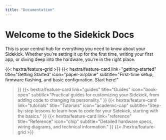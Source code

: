 ```yaml
---
title: "Documentation"
---
```


# Welcome to the Sidekick Docs

This is your central hub for everything you need to know about your Sidekick. Whether you're setting it up for the first time, writing your first app, or diving deep into the hardware, you're in the right place.

{{< hextra/feature-grid >}}
  {{< hextra/feature-card
    link="getting-started"
    title="Getting Started"
    icon="paper-airplane"
    subtitle="First-time setup, firmware flashing, and basic configuration. Start here!"
  >}}
  {{< hextra/feature-card
    link="guides"
    title="Guides"
    icon="book-open"
    subtitle="Practical guides for customizing your Sidekick, from adding code to changing its personality."
  >}}
  {{< hextra/feature-card
    link="tutorials"
    title="Tutorials"
    icon="academic-cap"
    subtitle="Step-by-step lessons to learn how to code for your Sidekick, starting with the basics."
  >}}
  {{< hextra/feature-card
    link="reference"
    title="Reference"
    icon="chip"
    subtitle="Detailed hardware specs, wiring diagrams, and technical information."
  >}}
{{< /hextra/feature-grid >}}